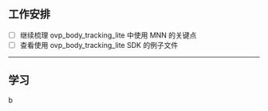 ## 工作安排

- [ ] 继续梳理 ovp_body_tracking_lite 中使用 MNN 的关键点
- [ ] 查看使用 ovp_body_tracking_lite SDK 的例子文件

---

## 学习

b

